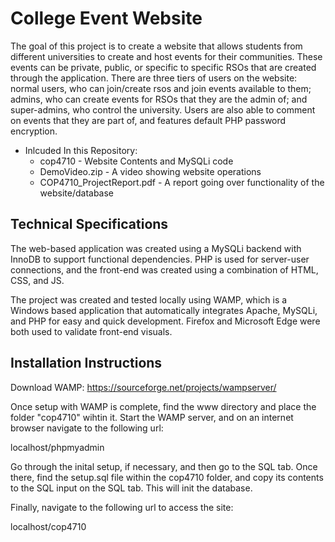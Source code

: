 # College Event Website
The goal of this project is to create a website that allows students from different universities to create and host events for their communities. These events can be private, public, or specific to specific RSOs that are created through the application. There are three tiers of users on the website: normal users, who can join/create rsos and join events available to them; admins, who can create events for RSOs that they are the admin of; and super-admins, who control the university.
Users are also able to comment on events that they are part of, and features default PHP password encryption.

- Inlcuded In this Repository:
	- cop4710 - Website Contents and MySQLi code
	- DemoVideo.zip - A video showing website operations
	- COP4710_ProjectReport.pdf - A report going over functionality of the website/database

## Technical Specifications
The web-based application was created using a MySQLi backend with InnoDB to support functional dependencies. PHP is used for server-user connections, and the front-end was created using a combination of HTML, CSS, and JS.

The project was created and tested locally using WAMP, which is a Windows based application that automatically integrates Apache, MySQLi, and PHP for easy and quick development. Firefox and Microsoft Edge were both used to validate front-end visuals.

## Installation Instructions
Download WAMP: https://sourceforge.net/projects/wampserver/

Once setup with WAMP is complete, find the www directory and place the folder "cop4710" wihtin it.
Start the WAMP server, and on an internet browser navigate to the following url:

localhost/phpmyadmin

Go through the inital setup, if necessary, and then go to the SQL tab.
Once there, find the setup.sql file within the cop4710 folder, and copy its
contents to the SQL input on the SQL tab.
This will init the database.

Finally, navigate to the following url to access the site:

localhost/cop4710